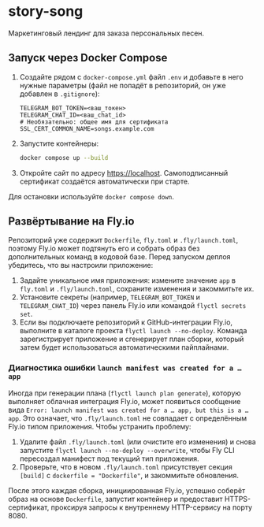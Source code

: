 # story-song

Маркетинговый лендинг для заказа персональных песен.

## Запуск через Docker Compose

1. Создайте рядом с `docker-compose.yml` файл `.env` и добавьте в него нужные параметры (файл не попадёт в репозиторий, он уже добавлен в `.gitignore`):
   ```dotenv
   TELEGRAM_BOT_TOKEN=<ваш_токен>
   TELEGRAM_CHAT_ID=<ваш_chat_id>
   # Необязательно: общее имя для сертификата
   SSL_CERT_COMMON_NAME=songs.example.com
   ```
2. Запустите контейнеры:
   ```bash
   docker compose up --build
   ```
3. Откройте сайт по адресу [https://localhost](https://localhost). Самоподписанный сертификат создаётся автоматически при старте.

Для остановки используйте `docker compose down`.

## Развёртывание на Fly.io

Репозиторий уже содержит `Dockerfile`, `fly.toml` и `.fly/launch.toml`, поэтому Fly.io может подтянуть его и собрать образ без дополнительных команд в кодовой базе. Перед запуском деплоя убедитесь, что вы настроили приложение:

1. Задайте уникальное имя приложения: измените значение `app` в `fly.toml` и `.fly/launch.toml`, сохраните изменения и закоммитьте их.
2. Установите секреты (например, `TELEGRAM_BOT_TOKEN` и `TELEGRAM_CHAT_ID`) через панель Fly.io или командой `flyctl secrets set`.
3. Если вы подключаете репозиторий к GitHub-интеграции Fly.io, выполните в каталоге проекта `flyctl launch --no-deploy`. Команда зарегистрирует приложение и сгенерирует план сборки, который затем будет использоваться автоматическими пайплайнами.

### Диагностика ошибки `launch manifest was created for a … app`

Иногда при генерации плана (`flyctl launch plan generate`), которую выполняет облачная интеграция Fly.io, может появиться сообщение вида `Error: launch manifest was created for a … app, but this is a … app`. Это означает, что `.fly/launch.toml` не совпадает с определённым Fly.io типом приложения. Чтобы устранить проблему:

1. Удалите файл `.fly/launch.toml` (или очистите его изменения) и снова запустите `flyctl launch --no-deploy --overwrite`, чтобы Fly CLI пересоздал манифест под текущий тип приложения.
2. Проверьте, что в новом `.fly/launch.toml` присутствует секция `[build]` с `dockerfile = "Dockerfile"`, и закоммитьте обновления.

После этого каждая сборка, инициированная Fly.io, успешно соберёт образ на основе `Dockerfile`, запустит контейнер и предоставит HTTPS-сертификат, проксируя запросы к внутреннему HTTP-сервису на порту 8080.

